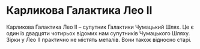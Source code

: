 # Карликова Галактика Лео II

Карликова Галактика Лео II – супутник Галактики Чумацький Шлях. Це є один із
двадцяти чотирьох відомих нам супутників Чумацького Шляху. Зірки у Лео II
практично не містять металів. Вони також відносно старі.
